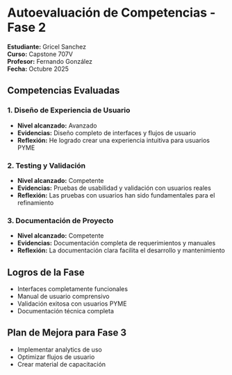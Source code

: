 # Autoevaluación de Competencias - Fase 2
**Estudiante:** Gricel Sanchez  
**Curso:** Capstone 707V  
**Profesor:** Fernando González  
**Fecha:** Octubre 2025

## Competencias Evaluadas

### 1. Diseño de Experiencia de Usuario
- **Nivel alcanzado:** Avanzado
- **Evidencias:** Diseño completo de interfaces y flujos de usuario
- **Reflexión:** He logrado crear una experiencia intuitiva para usuarios PYME

### 2. Testing y Validación
- **Nivel alcanzado:** Competente
- **Evidencias:** Pruebas de usabilidad y validación con usuarios reales
- **Reflexión:** Las pruebas con usuarios han sido fundamentales para el refinamiento

### 3. Documentación de Proyecto
- **Nivel alcanzado:** Competente
- **Evidencias:** Documentación completa de requerimientos y manuales
- **Reflexión:** La documentación clara facilita el desarrollo y mantenimiento

## Logros de la Fase
- Interfaces completamente funcionales
- Manual de usuario comprensivo
- Validación exitosa con usuarios PYME
- Documentación técnica completa

## Plan de Mejora para Fase 3
- Implementar analytics de uso
- Optimizar flujos de usuario
- Crear material de capacitación
